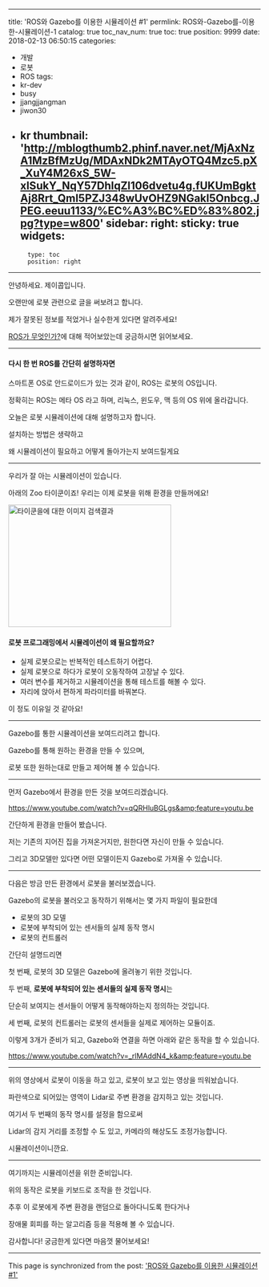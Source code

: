 
---
title: 'ROS와 Gazebo를 이용한 시뮬레이션 #1'
permlink: ROS와-Gazebo를-이용한-시뮬레이션-1
catalog: true
toc_nav_num: true
toc: true
position: 9999
date: 2018-02-13 06:50:15
categories:
- 개발
- 로봇
- ROS
tags:
- kr-dev
- busy
- jjangjjangman
- jiwon30
- kr
thumbnail: 'http://mblogthumb2.phinf.naver.net/MjAxNzA1MzBfMzUg/MDAxNDk2MTAyOTQ4Mzc5.pX_XuY4M26xS_5W-xISukY_NqY57DhIqZI106dvetu4g.fUKUmBgktAj8Rrt_QmI5PZJ348wUvOHZ9NGakl5Onbcg.JPEG.eeuu1133/%EC%A3%BC%ED%83%802.jpg?type=w800'
sidebar:
    right:
        sticky: true
widgets:
    -
        type: toc
        position: right
---


안녕하세요. 제이콥입니다.

오랜만에 로봇 관련으로 글을 써보려고 합니다.

제가 잘못된 정보를 적었거나 실수한게 있다면 알려주세요!

<a href="https://busy.org/@jacobyu/os-ros">ROS가 무엇인가?</a>에 대해 적어보았는데 궁금하시면 읽어보세요.

----

#### 다시 한 번 ROS를 간단히 설명하자면

스마트폰 OS로 안드로이드가 있는 것과 같이, ROS는 로봇의 OS입니다.

정확히는 ROS는 메타 OS 라고 하며, 리눅스, 윈도우, 맥 등의 OS 위에 올라갑니다.

오늘은 로봇 시뮬레이션에 대해 설명하고자 합니다.

설치하는 방법은 생략하고

왜 시뮬레이션이 필요하고 어떻게 돌아가는지 보여드릴게요

<hr />

우리가 잘 아는 시뮬레이션이 있습니다.

아래의 Zoo 타이쿤이죠! 우리는 이제 로봇을 위해 환경을 만들꺼에요!

<img class="" src="http://mblogthumb2.phinf.naver.net/MjAxNzA1MzBfMzUg/MDAxNDk2MTAyOTQ4Mzc5.pX_XuY4M26xS_5W-xISukY_NqY57DhIqZI106dvetu4g.fUKUmBgktAj8Rrt_QmI5PZJ348wUvOHZ9NGakl5Onbcg.JPEG.eeuu1133/%EC%A3%BC%ED%83%802.jpg?type=w800" alt="타이쿤을에 대한 이미지 검색결과" width="325" height="244" />
<h4>로봇 프로그래밍에서 시뮬레이션이 왜 필요할까요?</h4>
<ul>
 	<li>실제 로봇으로는 반복적인 테스트하기 어렵다.</li>
 	<li>실제 로봇으로 하다가 로봇이 오동작하여 고장날 수 있다.</li>
 	<li>여러 변수를 제거하고 시뮬레이션을 통해 테스트를 해볼 수 있다.</li>
 	<li>자리에 앉아서 편하게 파라미터를 바꿔본다.</li>
</ul>
이 정도 이유일 것 같아요!

<hr />

Gazebo를 통한 시뮬레이션을 보여드리려고 합니다.

Gazebo를 통해 원하는 환경을 만들 수 있으며,

로봇 또한 원하는대로 만들고 제어해 볼 수 있습니다.

<hr />

먼저 Gazebo에서 환경을 만든 것을 보여드리겠습니다.

https://www.youtube.com/watch?v=qQRHluBGLgs&amp;feature=youtu.be

간단하게 환경을 만들어 봤습니다.

저는 기존의 지어진 집을 가져온거지만, 원한다면 자신이 만들 수 있습니다.

그리고 3D모델만 있다면 어떤 모델이든지 Gazebo로 가져올 수 있습니다.

<hr />

다음은 방금 만든 환경에서 로봇을 불러보겠습니다.

Gazebo의 로봇을 불러오고 동작하기 위해서는 몇 가지 파일이 필요한데
<ul>
 	<li>로봇의 3D 모델</li>
 	<li>로봇에 부착되어 있는 센서들의 실제 동작 명시</li>
 	<li>로봇의 컨트롤러</li>
</ul>

간단히 설명드리면


첫 번째, 로봇의 3D 모델은 Gazebo에 올려놓기 위한 것입니다.

두 번째, <strong>로봇에 부착되어 있는 센서들의 실제 동작 명시</strong>는

단순히 보여지는 센서들이 어떻게 동작해야하는지 정의하는 것입니다.

세 번째, 로봇의 컨트롤러는 로봇의 센서들을 실제로 제어하는 모듈이죠.

이렇게 3개가 준비가 되고, Gazebo와 연결을 하면 아래와 같은 동작을 할 수 있습니다.

https://www.youtube.com/watch?v=_rlMAddN4_k&amp;feature=youtu.be

<hr />

위의 영상에서 로봇이 이동을 하고 있고, 로봇이 보고 있는 영상을 띄워놨습니다.

파란색으로 되어있는 영역이 Lidar로 주변 환경을 감지하고 있는 것입니다.

여기서 두 번째의 동작 명시를 설정을 함으로써

Lidar의 감지 거리를 조정할 수 도 있고, 카메라의 해상도도 조정가능합니다.

시뮬레이션이니깐요.

<hr />

여기까지는 시뮬레이션을 위한 준비입니다.

위의 동작은 로봇을 키보드로 조작을 한 것입니다.

추후 이 로봇에게 주변 환경을 랜덤으로 돌아다니도록 한다거나

장애물 회피를 하는 알고리즘 등을 적용해 볼 수 있습니다.

감사합니다! 궁금한게 있다면 마음껏 물어보세요!

- - -

This page is synchronized from the post: ['ROS와 Gazebo를 이용한 시뮬레이션 #1'](https://steempeak.com/@jacobyu/ros-gazebo-1)
